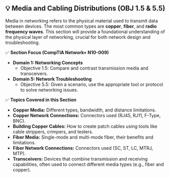 ## 💡 Media and Cabling Distributions (OBJ 1.5 & 5.5)

Media in networking refers to the physical material used to transmit data between devices. The most common types are **copper**, **fiber**, and **radio frequency waves**. This section will provide a foundational understanding of the physical layer of networking, crucial for both network design and troubleshooting.

✅ **Section Focus (CompTIA Network+ N10-009)**
- **Domain 1: Networking Concepts**
  - Objective 1.5: Compare and contrast transmission media and transceivers.
- **Domain 5: Network Troubleshooting**
  - Objective 5.5: Given a scenario, use the appropriate tool or protocol to solve networking issues.

✅ **Topics Covered in this Section**
- **Copper Media:** Different types, bandwidth, and distance limitations.
- **Copper Network Connections:** Connectors used (RJ45, RJ11, F-Type, BNC).
- **Building Copper Cables:** How to create patch cables using tools like cable strippers, crimpers, and testers.
- **Fiber Media:** Single-mode and multi-mode fiber, their benefits and limitations.
- **Fiber Network Connections:** Connectors used (SC, ST, LC, MTRJ, MTP).
- **Transceivers:** Devices that combine transmission and receiving capabilities, often used to connect different media types (e.g., fiber and copper).